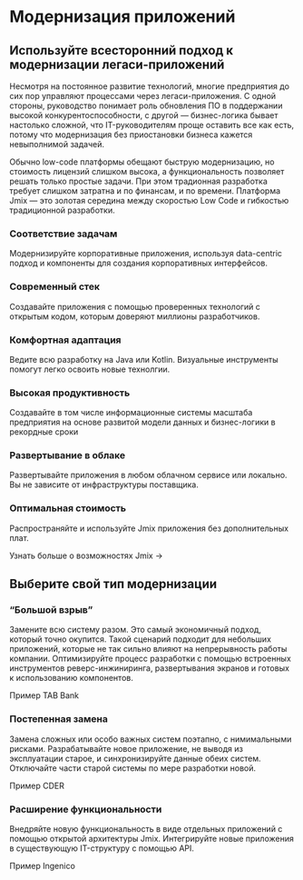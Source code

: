 # Модернизация приложений

## Используйте всесторонний подход к модернизации легаси-приложений

Несмотря на постоянное развитие технологий, многие предприятия до сих пор управляют процессами через легаси-приложения. С одной стороны, руководство понимает роль обновления ПО в поддержании высокой конкурентоспособности, с другой — бизнес-логика бывает настолько сложной, что IT-руководителям проще оставить все как есть, потому что модернизация без приостановки бизнеса кажется невыполнимой задачей. 

Обычно low-code платформы обещают быструю модернизацию, но стоимость лицензий слишком высока, а функциональность позволяет решать только простые задачи. При этом традионная разработка требует слишком затратна и по финансам, и по времени. Платформа Jmix — это золотая середина между скоростью Low Code и гибкостью традиционной разработки.

### Соответствие задачам

Модернизируйте корпоративные приложения, используя data-centric подход и компоненты для создания корпоративных интерфейсов.

### Современный стек

Создавайте приложения с помощью проверенных технологий с открытым кодом, которым доверяют миллионы разработчиков.

### Комфортная адаптация

Ведите всю разработку на Java или Kotlin. Визуальные инструменты помогут легко освоить новые технолгии.

### Высокая продуктивность

Создавайте в том числе информационные системы масштаба предприятия на основе развитой модели данных и бизнес-логики в рекордные сроки

### Развертывание в облаке

Развертывайте приложения в любом облачном сервисе или локально. Вы не зависите от инфраструктуры поставщика.

### Оптимальная стоимость

Распространяйте и используйте Jmix приложения без дополнительных плат.


Узнать больше о возможностях Jmix ->

## Выберите свой тип модернизации

### “Большой взрыв”

Замените всю систему разом. Это самый экономичный подход, который точно окупится. Такой сценарий подходит для небольших приложений, которые не так сильно влияют на непрерывность работы компании. Оптимизируйте процесс разработки с помощью встроенных инструментов реверс-инжиниринга, развертывания экранов и готовых к использованию компонентов.

Пример TAB Bank


### Постепенная замена

Замена сложных или особо важных систем поэтапно, с нимимальными рисками. Разрабатывайте новое приложение, не выводя из эксплуатации старое, и синхронизируйте данные обеих систем. Отключайте части старой системы по мере разработки новой.

Пример CDER


### Расширение функциональности

Внедряйте новую функциональность в виде отдельных приложений с помощью открытой архитектуры Jmix. Интегрируйте новые приложения в существующую IT-структуру с помощью API.

Пример Ingenico
